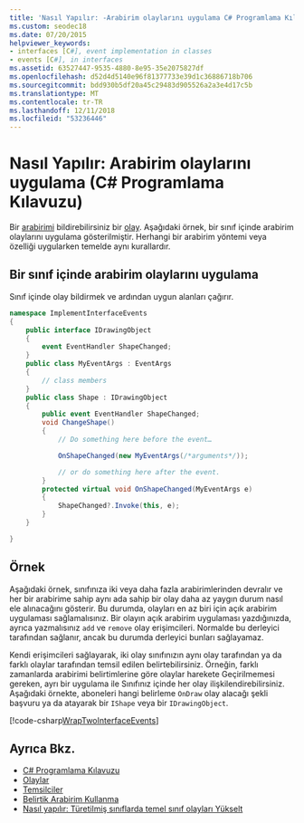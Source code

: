```yaml
---
title: 'Nasıl Yapılır: -Arabirim olaylarını uygulama C# Programlama Kılavuzu'
ms.custom: seodec18
ms.date: 07/20/2015
helpviewer_keywords:
- interfaces [C#], event implementation in classes
- events [C#], in interfaces
ms.assetid: 63527447-9535-4880-8e95-35e2075827df
ms.openlocfilehash: d52d4d5140e96f81377733e39d1c36886718b706
ms.sourcegitcommit: bdd930b5df20a45c29483d905526a2a3e4d17c5b
ms.translationtype: MT
ms.contentlocale: tr-TR
ms.lasthandoff: 12/11/2018
ms.locfileid: "53236446"
---
```

# <a name="how-to-implement-interface-events-c-programming-guide"></a>Nasıl Yapılır: Arabirim olaylarını uygulama (C# Programlama Kılavuzu)
Bir [arabirimi](../../../csharp/language-reference/keywords/interface.md) bildirebilirsiniz bir [olay](../../../csharp/language-reference/keywords/event.md). Aşağıdaki örnek, bir sınıf içinde arabirim olaylarını uygulama gösterilmiştir. Herhangi bir arabirim yöntemi veya özelliği uygularken temelde aynı kurallardır.  
  
## <a name="to-implement-interface-events-in-a-class"></a>Bir sınıf içinde arabirim olaylarını uygulama  
  
Sınıf içinde olay bildirmek ve ardından uygun alanları çağırır.  
  
```csharp
namespace ImplementInterfaceEvents  
{  
    public interface IDrawingObject  
    {  
        event EventHandler ShapeChanged;  
    }  
    public class MyEventArgs : EventArgs   
    {  
        // class members  
    }  
    public class Shape : IDrawingObject  
    {  
        public event EventHandler ShapeChanged;  
        void ChangeShape()  
        {  
            // Do something here before the event…  

            OnShapeChanged(new MyEventArgs(/*arguments*/));  

            // or do something here after the event.   
        }  
        protected virtual void OnShapeChanged(MyEventArgs e)  
        {  
            ShapeChanged?.Invoke(this, e);  
        }  
    }  

}  
```  
  
## <a name="example"></a>Örnek  
Aşağıdaki örnek, sınıfınıza iki veya daha fazla arabirimlerinden devralır ve her bir arabirime sahip aynı ada sahip bir olay daha az yaygın durum nasıl ele alınacağını gösterir. Bu durumda, olayları en az biri için açık arabirim uygulaması sağlamalısınız. Bir olayın açık arabirim uygulaması yazdığınızda, ayrıca yazmalısınız `add` ve `remove` olay erişimcileri. Normalde bu derleyici tarafından sağlanır, ancak bu durumda derleyici bunları sağlayamaz.  
  
Kendi erişimcileri sağlayarak, iki olay sınıfınızın aynı olay tarafından ya da farklı olaylar tarafından temsil edilen belirtebilirsiniz. Örneğin, farklı zamanlarda arabirimi belirtimlerine göre olaylar harekete Geçirilmemesi gereken, ayrı bir uygulama ile Sınıfınız içinde her olay ilişkilendirebilirsiniz. Aşağıdaki örnekte, aboneleri hangi belirleme `OnDraw` olay alacağı şekli başvuru ya da atayarak bir `IShape` veya bir `IDrawingObject`.  
  
 [!code-csharp[WrapTwoInterfaceEvents](../../../csharp/programming-guide/events/codesnippet/CSharp/how-to-implement-interface-events_1.cs#everything)]
  
## <a name="see-also"></a>Ayrıca Bkz.

- [C# Programlama Kılavuzu](../../../csharp/programming-guide/index.md)  
- [Olaylar](../../../csharp/programming-guide/events/index.md)  
- [Temsilciler](../../../csharp/programming-guide/delegates/index.md)  
- [Belirtik Arabirim Kullanma](../../../csharp/programming-guide/interfaces/explicit-interface-implementation.md)  
- [Nasıl yapılır: Türetilmiş sınıflarda temel sınıf olayları Yükselt](../../../csharp/programming-guide/events/how-to-raise-base-class-events-in-derived-classes.md)
